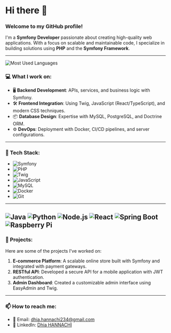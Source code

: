 # Hi there 👋

### Welcome to my GitHub profile!

I'm a **Symfony Developer** passionate about creating high-quality web applications. With a focus on scalable and maintainable code, I specialize in building solutions using **PHP** and the **Symfony Framework**.

---
![Most Used Languages](https://github-readme-stats.vercel.app/api/top-langs/?username=Dhiah1122&layout=compact&theme=radical)

### 💻 What I work on:
- 🖥️ **Backend Development**: APIs, services, and business logic with Symfony.
- 🛠️ **Frontend Integration**: Using Twig, JavaScript (React/TypeScript), and modern CSS techniques.
- 📦 **Database Design**: Expertise with MySQL, PostgreSQL, and Doctrine ORM.
- ⚙️ **DevOps**: Deployment with Docker, CI/CD pipelines, and server configurations.

---

### 🚀 Tech Stack:
- ![Symfony](https://img.shields.io/badge/Symfony-4C4C4C?logo=symfony&logoColor=white&style=flat-square)
- ![PHP](https://img.shields.io/badge/PHP-777BB4?logo=php&logoColor=white&style=flat-square)
- ![Twig](https://img.shields.io/badge/Twig-6FA72D?logo=twig&logoColor=white&style=flat-square)
- ![JavaScript](https://img.shields.io/badge/JavaScript-F7DF1E?logo=javascript&logoColor=black&style=flat-square)
- ![MySQL](https://img.shields.io/badge/MySQL-4479A1?logo=mysql&logoColor=white&style=flat-square)
- ![Docker](https://img.shields.io/badge/Docker-2496ED?logo=docker&logoColor=white&style=flat-square)
- ![Git](https://img.shields.io/badge/Git-F05032?logo=git&logoColor=white&style=flat-square)
----
  ![Java](https://img.shields.io/badge/-Java-orange?logo=java&logoColor=white&style=flat-square)
  ![Python](https://img.shields.io/badge/-Python-blue?logo=python&logoColor=white&style=flat-square)
  ![Node.js](https://img.shields.io/badge/-Node.js-green?logo=node.js&logoColor=white&style=flat-square)
  ![React](https://img.shields.io/badge/-React-blue?logo=react&logoColor=white&style=flat-square)
  ![Spring Boot](https://img.shields.io/badge/-SpringBoot-green?logo=springboot&logoColor=white&style=flat-square)
  ![Raspberry Pi](https://img.shields.io/badge/-RaspberryPi-red?logo=raspberrypi&logoColor=white&style=flat-square)
---

### 🌟 Projects:
Here are some of the projects I've worked on:
1. **E-commerce Platform**: A scalable online store built with Symfony and integrated with payment gateways.
2. **RESTful API**: Developed a secure API for a mobile application with JWT authentication.
3. **Admin Dashboard**: Created a customizable admin interface using EasyAdmin and Twig.

---

### 📫 How to reach me:
- 📧 Email: [dhia.hannachi234@gmail.com](mailto:dhia.hannachi234@gmail.com)
- 💼 LinkedIn: [Dhia HANNACHI](https://www.linkedin.com/in/dhia-hannachi-22116b150/)

